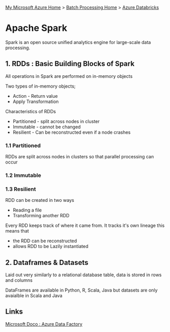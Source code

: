 [My Microsoft Azure Home](microsoft_learn_home.md) > [Batch Processing Home](azure_batch_processing.md) > [Azure Databricks](azure_databricks.md)

# Apache Spark

Spark is an open source unified analytics engine for large-scale data processing.

## 1. RDDs : Basic Building Blocks of Spark

All operations in Spark are performed on in-memory objects

Two types of in-memory objects;
* Action - Return value
* Apply Transformation

Characteristics of RDDs
* Partitioned - split across nodes in cluster
* Immutable - cannot be changed
* Resilient - Can be reconstructed even if a node crashes

### 1.1 Partitioned

RDDs are split across nodes in clusters so that parallel processing can occur


### 1.2 Immutable


### 1.3 Resilient

RDD can be created in two ways
* Reading a file
* Transforming another RDD

Every RDD keeps track of where it came from. 
It tracks it's own lineage this means that 
* the RDD can be reconstructed 
* allows RDD to be Lazily instantiated


## 2. Dataframes & Datasets

Laid out very similarly to a relational database table, data is stored in rows and columns


DataFrames are available in Python, R, Scala, Java but datasets are only avaialble in Scala and Java






## Links

[Microsoft Doco : Azure Data Factory](https://learn.microsoft.com/en-us/azure/databricks/)
